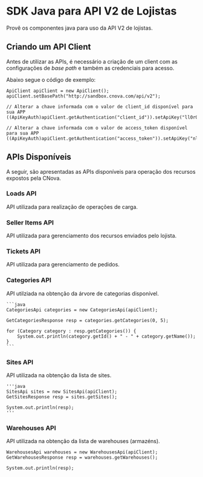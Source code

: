 # SDK Java para API V2 de Lojistas

Provê os componentes java para uso da API V2 de lojistas.

## Criando um API Client

Antes de utilizar as APIs, é necessário a criação de um client com as configurações de _base path_ e também as credenciais para acesso.

Abaixo segue o código de exemplo:

	ApiClient apiClient = new ApiClient();
	apiClient.setBasePath("http://sandbox.cnova.com/api/v2");
		
	// Alterar a chave informada com o valor de client_id disponível para sua APP
	((ApiKeyAuth)apiClient.getAuthentication("client_id")).setApiKey("ll0rQx9SSszz");
	
	// Alterar a chave informada com o valor de access_token disponível para sua APP
	((ApiKeyAuth)apiClient.getAuthentication("access_token")).setApiKey("nllKgtXTMvzz");

## APIs Disponíveis

A seguir, são apresentadas as APIs disponíveis para operação dos recursos expostos pela CNova.

### Loads API

API utilizada para realização de operações de carga.

### Seller Items API

API utilizada para gerenciamento dos recursos enviados pelo lojista.

### Tickets API

API utilizada para gerenciamento de pedidos.

### Categories API

API utilziada na obtenção da árvore de categorias disponível.

	```java
	CategoriesApi categories = new CategoriesApi(apiClient);
	
	GetCategoriesResponse resp = categories.getCategories(0, 5);
	
	for (Category category : resp.getCategories()) {
		System.out.println(category.getId() + " - " + category.getName());
	}
	```

### Sites API

API utilizada na obtenção da lista de sites.

	'''java
	SitesApi sites = new SitesApi(apiClient);
	GetSitesResponse resp = sites.getSites();
	
	System.out.println(resp);
	'''

### Warehouses API

API utilizada na obtenção da lista de warehouses (armazéns).

	WarehousesApi warehouses = new WarehousesApi(apiClient);
	GetWarehousesResponse resp = warehouses.getWarehouses();
	
	System.out.println(resp);